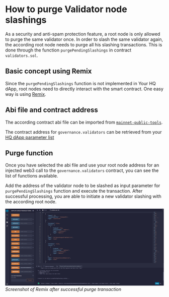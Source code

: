 # How to purge Validator node slashings

As a security and anti-spam protection feature, a root node is only allowed to purge the same validator once. In order to slash the same validator again, the according root node needs to purge all his slashing transactions. This is done through the function `purgePendingSlashings` in contract `validators.sol`.

## Basic concept using Remix

Since the `purgePendingSlashings` function is not implemented in Your HQ dApp, root nodes need to directly interact with the smart contract. One easy way is using [Remix](how_to_interact_with_smart_contracts_with_remix.md).

## Abi file and contract address

The according contract abi file can be imported from [`mainnet-public-tools`](https://gitlab.com/q-dev/mainnet-public-tools/-/tree/master/abi).

The contract address for `governance.validators` can be retrieved from your [HQ dApp parameter list](https://hq.q.org/q-parameters)

## Purge function

Once you have selected the abi file and use your root node address for an injected web3 call to the  `governance.validators` contract, you can see the list of functions available.

Add the address of the validator node to be slashed as input parameter for `purgePendingSlashings` function and execute the transaction. After successful processing, you are able to initiate a new validator slashing with the according root node.

![Screenshot](img/purgeVn.png)
*Screenshot of Remix after successful purge transaction*
